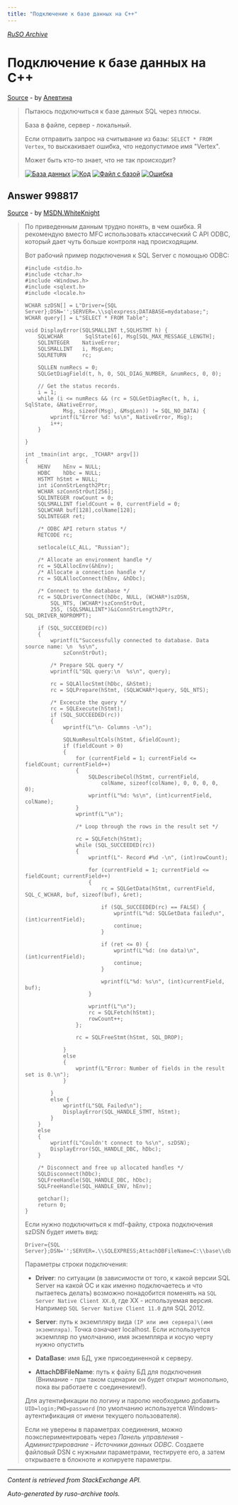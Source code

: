 ```yaml
---
title: "Подключение к базе данных на C++"
---
```

<p><i><a href="https://github.com/MSDN-WhiteKnight/ruso-archive/">RuSO Archive</a></i></p>
<h1>Подключение к базе данных на C++</h1>
<p><a href="https://ru.stackoverflow.com/questions/998161/%d0%9f%d0%be%d0%b4%d0%ba%d0%bb%d1%8e%d1%87%d0%b5%d0%bd%d0%b8%d0%b5-%d0%ba-%d0%b1%d0%b0%d0%b7%d0%b5-%d0%b4%d0%b0%d0%bd%d0%bd%d1%8b%d1%85-%d0%bd%d0%b0-c">Source</a> - by <a href="https://ru.stackoverflow.com/users/342634/%d0%90%d0%bb%d0%b5%d0%b2%d1%82%d0%b8%d0%bd%d0%b0">Алевтина</a></p>
<blockquote>
<p>Пытаюсь подключиться к базе данных SQL через плюсы. </p>

<p>База в файле, сервер - локальный.</p>

<p>Если отправить запрос на считывание из базы: <code>SELECT * FROM Vertex</code>, то выскакивает ошибка, что недопустимое имя "Vertex".</p>

<p>Может быть кто-то знает, что не так происходит?</p>

<p><a href="https://i.stack.imgur.com/KPC0A.png" rel="nofollow noreferrer"><img src="https://i.stack.imgur.com/KPC0A.png" alt="База данных"></a>
<a href="https://i.stack.imgur.com/dJhMD.png" rel="nofollow noreferrer"><img src="https://i.stack.imgur.com/dJhMD.png" alt="Код"></a>
<a href="https://i.stack.imgur.com/aJA5N.png" rel="nofollow noreferrer"><img src="https://i.stack.imgur.com/aJA5N.png" alt="Файл с базой"></a>
<a href="https://i.stack.imgur.com/dYtWE.png" rel="nofollow noreferrer"><img src="https://i.stack.imgur.com/dYtWE.png" alt="Ошибка"></a></p>

</blockquote>
<h2>Answer 998817</h2>
<p><a href="https://ru.stackoverflow.com/a/998817/">Source</a> - by <a href="https://ru.stackoverflow.com/users/240512/msdn-whiteknight">MSDN.WhiteKnight</a></p>
<blockquote>
<p>По приведенным данным трудно понять, в чем ошибка. Я рекомендую вместо MFC использовать классический C API ODBC, который дает чуть больше контроля над происходящим.</p>

<p>Вот рабочий пример подключения к SQL Server с помощью ODBC:</p>

<pre class="lang-cpp prettyprint-override"><code>#include &lt;stdio.h&gt;
#include &lt;tchar.h&gt;
#include &lt;Windows.h&gt;
#include &lt;sqlext.h&gt;
#include &lt;locale.h&gt;

WCHAR szDSN[] = L"Driver={SQL Server};DSN='';SERVER=.\\sqlexpress;DATABASE=mydatabase;";
WCHAR query[] = L"SELECT * FROM Table";

void DisplayError(SQLSMALLINT t,SQLHSTMT h) {
    SQLWCHAR       SqlState[6], Msg[SQL_MAX_MESSAGE_LENGTH];
    SQLINTEGER    NativeError;
    SQLSMALLINT   i, MsgLen;
    SQLRETURN     rc;

    SQLLEN numRecs = 0;
    SQLGetDiagField(t, h, 0, SQL_DIAG_NUMBER, &amp;numRecs, 0, 0);  

    // Get the status records.
    i = 1;
    while (i &lt;= numRecs &amp;&amp; (rc = SQLGetDiagRec(t, h, i, SqlState, &amp;NativeError,
            Msg, sizeof(Msg), &amp;MsgLen)) != SQL_NO_DATA) {
        wprintf(L"Error %d: %s\n", NativeError, Msg);
        i++;
    }

}

int _tmain(int argc, _TCHAR* argv[])
{   
    HENV    hEnv = NULL;
    HDBC    hDbc = NULL;
    HSTMT hStmt = NULL;
    int iConnStrLength2Ptr;
    WCHAR szConnStrOut[256];
    SQLINTEGER rowCount = 0;
    SQLSMALLINT fieldCount = 0, currentField = 0;
    SQLWCHAR buf[128],colName[128]; 
    SQLINTEGER ret;

    /* ODBC API return status */
    RETCODE rc;

    setlocale(LC_ALL, "Russian");

    /* Allocate an environment handle */
    rc = SQLAllocEnv(&amp;hEnv);
    /* Allocate a connection handle */
    rc = SQLAllocConnect(hEnv, &amp;hDbc);

    /* Connect to the database */
    rc = SQLDriverConnect(hDbc, NULL, (WCHAR*)szDSN,
        SQL_NTS, (WCHAR*)szConnStrOut,
        255, (SQLSMALLINT*)&amp;iConnStrLength2Ptr, SQL_DRIVER_NOPROMPT);

    if (SQL_SUCCEEDED(rc))
    {
        wprintf(L"Successfully connected to database. Data source name: \n  %s\n",
            szConnStrOut);

        /* Prepare SQL query */
        wprintf(L"SQL query:\n  %s\n", query);

        rc = SQLAllocStmt(hDbc, &amp;hStmt);
        rc = SQLPrepare(hStmt, (SQLWCHAR*)query, SQL_NTS);      

        /* Excecute the query */
        rc = SQLExecute(hStmt);
        if (SQL_SUCCEEDED(rc))
        {
            wprintf(L"\n- Columns -\n");

            SQLNumResultCols(hStmt, &amp;fieldCount);
            if (fieldCount &gt; 0)
            {   
                for (currentField = 1; currentField &lt;= fieldCount; currentField++)
                {
                    SQLDescribeCol(hStmt, currentField,
                        colName, sizeof(colName), 0, 0, 0, 0, 0);
                    wprintf(L"%d: %s\n", (int)currentField, colName);
                }
                wprintf(L"\n");

                /* Loop through the rows in the result set */                               

                rc = SQLFetch(hStmt);
                while (SQL_SUCCEEDED(rc))
                {
                    wprintf(L"- Record #%d -\n", (int)rowCount);

                    for (currentField = 1; currentField &lt;= fieldCount; currentField++)
                    {
                        rc = SQLGetData(hStmt, currentField, SQL_C_WCHAR, buf, sizeof(buf), &amp;ret);

                        if (SQL_SUCCEEDED(rc) == FALSE) {
                            wprintf(L"%d: SQLGetData failed\n", (int)currentField);
                            continue;
                        }

                        if (ret &lt;= 0) {
                            wprintf(L"%d: (no data)\n", (int)currentField);
                            continue;
                        }

                        wprintf(L"%d: %s\n", (int)currentField, buf);
                    }                   

                    wprintf(L"\n");
                    rc = SQLFetch(hStmt);
                    rowCount++;
                };                  

                rc = SQLFreeStmt(hStmt, SQL_DROP);

            }
            else
            {
                wprintf(L"Error: Number of fields in the result set is 0.\n");
            }                   

        }
        else {
            wprintf(L"SQL Failed\n");
            DisplayError(SQL_HANDLE_STMT, hStmt);
        }
    }
    else
    {
        wprintf(L"Couldn't connect to %s\n", szDSN);    
        DisplayError(SQL_HANDLE_DBC, hDbc);
    }

    /* Disconnect and free up allocated handles */
    SQLDisconnect(hDbc);
    SQLFreeHandle(SQL_HANDLE_DBC, hDbc);
    SQLFreeHandle(SQL_HANDLE_ENV, hEnv);

    getchar();
    return 0;
}
</code></pre>

<p>Если нужно подключиться к mdf-файлу, строка подключения szDSN будет иметь вид:</p>

<pre class="lang-none prettyprint-override"><code>Driver={SQL Server};DSN='';SERVER=.\\SQLEXPRESS;AttachDBFileName=C:\\base\\db.mdf;
</code></pre>

<p>Параметры строки подключения:</p>

<ul>
<li><p><strong>Driver</strong>: по ситуации (в зависимости от того, к какой версии SQL Server на какой ОС и как именно подключаетесь и что пытаетесь делать) возможно понадобится поменять на <code>SQL Server Native Client XX.0</code>, где ХХ - используемая версия. Например <code>SQL Server Native Client 11.0</code> для SQL 2012.</p></li>
<li><p><strong>Server</strong>: путь к экземпляру вида <code>(IP или имя сервера)\(имя экземпляра)</code>. Точка означает localhost. Если используется экземпляр по умолчанию, имя экземпляра и косую черту нужно опустить</p></li>
<li><p><strong>DataBase</strong>: имя БД, уже присоединенной к серверу.</p></li>
<li><p><strong>AttachDBFileName</strong>: путь к файлу БД для подключения (Внимание - при таком сценарии он будет открыт монопольно, пока вы работаете с соединением!).</p></li>
</ul>

<p>Для аутентификации по логину и паролю необходимо добавить <code>UID=login;PWD=password</code> (по умолчанию используется Windows-аутентификация от имени текущего пользователя).</p>

<p>Если не уверены в параметрах соединения, можно поэкспериментировать через <em>Панель управления - Администрирование - Источники данных ODBC</em>. Создаете файловый DSN с нужными параметрами, тестируете его, а затем открываете в блокноте и копируете параметры.</p>

</blockquote>
<hr/>
<p><i>Content is retrieved from StackExchange API. </i></p>
<p><i>Auto-generated by ruso-archive tools. </i></p>
